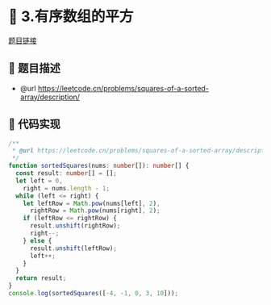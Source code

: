 # 🎳 3.有序数组的平方

[题目链接](https://leetcode.cn/problems/squares-of-a-sorted-array/description/)

## 📎 题目描述
* @url https://leetcode.cn/problems/squares-of-a-sorted-array/description/

## 📌 代码实现
```typescript
/**
 * @url https://leetcode.cn/problems/squares-of-a-sorted-array/description/
 */
function sortedSquares(nums: number[]): number[] {
  const result: number[] = [];
  let left = 0,
    right = nums.length - 1;
  while (left <= right) {
    let leftRow = Math.pow(nums[left], 2),
      rightRow = Math.pow(nums[right], 2);
    if (leftRow <= rightRow) {
      result.unshift(rightRow);
      right--;
    } else {
      result.unshift(leftRow);
      left++;
    }
  }
  return result;
}
console.log(sortedSquares([-4, -1, 0, 3, 10]));

```
